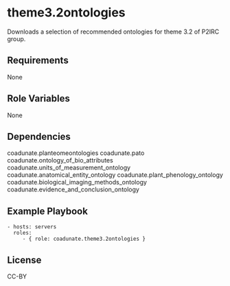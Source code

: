 theme3.2ontologies
=========

Downloads a selection of recommended ontologies for theme 3.2 of P2IRC group.

Requirements
------------

None

Role Variables
--------------

None

Dependencies
------------

coadunate.planteomeontologies
coadunate.pato
coadunate.ontology_of_bio_attributes
coadunate.units_of_measurement_ontology
coadunate.anatomical_entity_ontology
coadunate.plant_phenology_ontology
coadunate.biological_imaging_methods_ontology
coadunate.evidence_and_conclusion_ontology

Example Playbook
----------------

    - hosts: servers
      roles:
         - { role: coadunate.theme3.2ontologies }

License
-------

CC-BY

